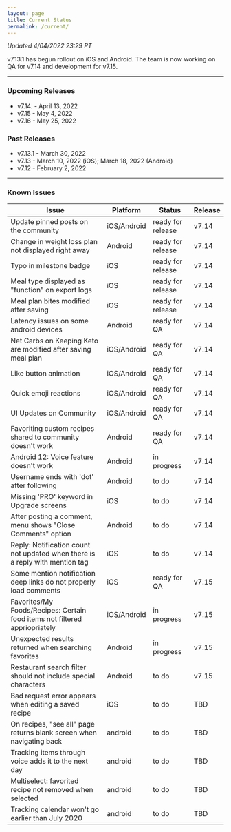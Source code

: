 ```yaml
---
layout: page
title: Current Status
permalink: /current/
---
```


_Updated 4/04/2022 23:29 PT_

v7.13.1 has begun rollout on iOS and Android. The team is now working on QA for v7.14 and development for v7.15.

***

### Upcoming Releases
- v7.14.  - April 13, 2022
- v7.15   - May 4, 2022
- v7.16   - May 25, 2022
 
### Past Releases
- v7.13.1 - March 30, 2022
- v7.13   - March 10, 2022 (iOS); March 18, 2022 (Android)
- v7.12   - February 2, 2022

***

### Known Issues

|Issue                          |Platform   | Status    | Release           |
| ---                           | ---       | ---       | ---               |
|Update pinned posts on the community|iOS/Android|ready for release| v7.14|
|Change in weight loss plan not displayed right away|Android|ready for release| v7.14|
|Typo in milestone badge|iOS|ready for release| v7.14|
|Meal type displayed as "function" on export logs|iOS|ready for release| v7.14|
|Meal plan bites modified after saving|iOS|ready for release| v7.14|
|Latency issues on some android devices|Android|ready for QA| v7.14|
|Net Carbs on Keeping Keto are modified after saving meal plan|iOS/Android|ready for QA| v7.14|
|Like button animation|iOS/Android|ready for QA| v7.14|
|Quick emoji reactions|iOS/Android|ready for QA| v7.14|
|UI Updates on Community|iOS/Android|ready for QA| v7.14|
|Favoriting custom recipes shared to community doesn't work|Android|ready for QA| v7.14|
|Android 12: Voice feature doesn't work|Android|in progress| v7.14|
|Username ends with 'dot' after following|Android|to do| v7.14|
|Missing 'PRO' keyword in Upgrade screens|iOS|to do| v7.14|
|After posting a comment, menu shows "Close Comments" option|Android|to do| v7.14|
|Reply: Notification count not updated when there is a reply with mention tag|iOS|to do| v7.14|
|Some mention notification deep links do not properly load comments|iOS|ready for QA| v7.15|
|Favorites/My Foods/Recipes: Certain food items not filtered appriopriately|iOS/Android|in progress| v7.15|
|Unexpected results returned when searching favorites|Android|in progress| v7.15|
|Restaurant search filter should not include special characters|Android|to do| v7.15|
|Bad request error appears when editing a saved recipe|iOS|to do| TBD|
|On recipes, "see all" page returns blank screen when navigating back |android|to do| TBD|
|Tracking items through voice adds it to the next day |android|to do| TBD|
|Multiselect: favorited recipe not removed when selected |android|to do| TBD|
|Tracking calendar won't go earlier than July 2020 |android|to do| TBD|
